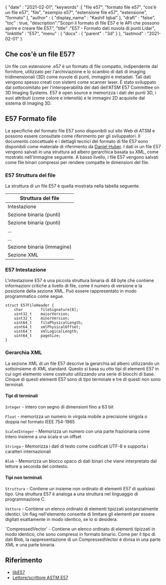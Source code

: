 {
  "date" : "2021-02-01",
  "keywords" :[ "file e57", "formato file e57", "cos'è un file e57", "file", "esempio e57", "estensione file e57", "estensione", "formato" ],
  "author" : {
    "display_name" : "Kashif Iqbal"
},
  "draft" : "false",
  "toc" : true,
  "description":"Scopri il formato di file E57 e le API che possono aprire e creare file E57.",
  "title" :"E57 - Formato dati nuvola di punti Lidar",
  "linktitle" : "E57",
  "menu" : {
    "docs" : {
      "parent" : "3d"
}
},
  "lastmod" : "2021-02-01"
}

## Che cos'è un file E57?

Un file con estensione .e57 è un formato di file compatto, indipendente dal fornitore, utilizzato per l'archiviazione e lo scambio di dati di imaging tridimensionali (3D) come nuvole di punti, immagini e metadati. Tali dati vengono spesso creati con sistemi come scanner laser. È stato sviluppato dal sottocomitato per l'interoperabilità dei dati dell'ATSM E57 Committee on 3D Imaging Systems. E57 è open source e memorizza i dati dei punti 3D, i suoi attributi (come colore e intensità) e le immagini 2D acquisite dal sistema di imaging 3D.

## E57 Formato file

Le specifiche del formato file E57 sono disponibili sul sito Web di ATSM e possono essere consultate come riferimento per gli sviluppatori. Il documento concettuale e i dettagli tecnici del formato di file E57 sono disponibili come materiale di riferimento da [Daniel Huber](https://paulbourke.net/dataformats/e57/2011-huber-e57-v3.pdf). I dati in un file E57 vengono salvati in una struttura ad albero gerarchica basata su XML, come mostrato nell'immagine seguente. A basso livello, i file E57 vengono salvati come file binari compressi per rendere compatte le dimensioni del file.

### E57 Struttura del file

La struttura di un file E57 è quella mostrata nella tabella seguente.

| Struttura del file|
---|
|Intestazione|
|Sezione binaria (punti)|
|Sezione binaria (punti)|
|...|
|...|
|Sezione binaria (immagine)|
|Sezione XML|

### E57 Intestazione

L'intestazione E57 è una piccola struttura binaria di 48 byte che contiene informazioni critiche a livello di file, come il numero di versione e la posizione della sezione XML. Può essere rappresentato in modo programmatico come segue.

```
struct E57FileHeader {
    char        fileSignature[8];
    uint32_t    majorVersion;
    uint32_t    minorVersion;
    uint64_t    filePhysicalLength;
    uint64_t    xmlPhysicalOffset;
    uint64_t    xmlLogicalLength;
    uint64_t    pageSize;
}
```

### Gerarchia XML

La sezione XML di un file E57 descrive la gerarchia ad albero utilizzando un sottoinsieme di XML standard. Questo si basa su otto tipi di elementi E57 in cui ogni elemento viene costruito utilizzando una serie di blocchi di base. Cinque di questi elementi E57 sono di tipo terminale e tre di questi non sono terminali.

#### Tipi di terminali

`Integer` - intero con segno di dimensioni fino a 63 bit

`Float` - memorizza un numero in virgola mobile a precisione singola o doppia nel formato IEEE 754-1985

`ScaledInteger` - Memorizza un numero con una parte frazionaria come intero insieme a una scala e un offset

`Stringa` - Memorizza i dati di testo come codificati UTF-8 e supporta i caratteri internazionali

`Blob` - Memorizza un blocco opaco di dati binari che viene interpretato dal lettore a seconda del contesto.

#### Tipi non terminali

`Struttura` - Contiene un insieme non ordinato di elementi E57 di qualsiasi tipo. Una struttura E57 è analoga a una struttura nel linguaggio di programmazione C.

`Vettore` - Contiene un elenco ordinato di elementi tipizzati sostanzialmente identici. Un flag nell'elemento consente di limitare gli elementi per essere digitati esattamente in modo identico, se lo si desidera.

`CompressedVector' - Contiene un elenco ordinato di elementi tipizzati in modo identico, che sono compressi in formato binario. Come per il tipo di dati Blob, la rappresentazione di un CompressedVector è divisa in una parte XML e una parte binaria.

## Riferimento

* [libE57](http://www.libe57.org/)
* [Lettore/scrittore ASTM E57](https://docs.safe.com/fme/html/FME_Desktop_Documentation/FME_ReadersWriters/e57/e57.htm#:~:text=Overview,are%20structured%20as%20a%20tree. )

